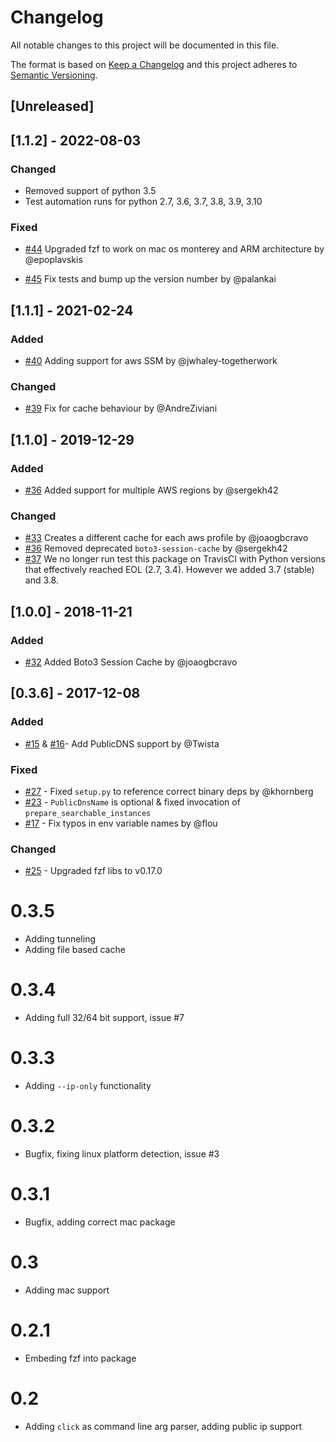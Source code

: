 # Changelog
All notable changes to this project will be documented in this file.

The format is based on [Keep a Changelog](http://keepachangelog.com/en/1.0.0/)
and this project adheres to [Semantic Versioning](http://semver.org/spec/v2.0.0.html).

## [Unreleased]

## [1.1.2] - 2022-08-03

### Changed

+ Removed support of python 3.5
+ Test automation runs for python 2.7, 3.6, 3.7, 3.8, 3.9, 3.10

### Fixed

+ [#44][p44] Upgraded fzf to work on mac os monterey and ARM architecture by @epoplavskis

+ [#45][p45] Fix tests and bump up the version number by @palankai

[p44]: https://github.com/pmazurek/aws-fuzzy-finder/pull/44

[p45]: https://github.com/pmazurek/aws-fuzzy-finder/pull/45


## [1.1.1] - 2021-02-24

### Added

+ [#40][p40] Adding support for aws SSM by @jwhaley-togetherwork

### Changed

+ [#39][p39] Fix for cache behaviour by @AndreZiviani

[p40]: https://github.com/pmazurek/aws-fuzzy-finder/pull/40
[p39]: https://github.com/pmazurek/aws-fuzzy-finder/pull/39

## [1.1.0] - 2019-12-29

### Added
+ [#36][p36] Added support for multiple AWS regions by @sergekh42

### Changed

+ [#33][p33] Creates a different cache for each aws profile by @joaogbcravo
+ [#36][p36] Removed deprecated `boto3-session-cache` by @sergekh42
+ [#37][p37] We no longer run test this package on TravisCI with Python versions that effectively reached EOL (2.7, 3.4).
  However we added 3.7 (stable) and 3.8.

[p33]: https://github.com/pmazurek/aws-fuzzy-finder/pull/33
[p36]: https://github.com/pmazurek/aws-fuzzy-finder/pull/36
[p37]: https://github.com/pmazurek/aws-fuzzy-finder/pull/37

## [1.0.0] - 2018-11-21

### Added

+ [#32][p32] Added Boto3 Session Cache by @joaogbcravo

[p32]: https://github.com/pmazurek/aws-fuzzy-finder/pull/32

## [0.3.6] - 2017-12-08

### Added

+ [#15][p15] & [#16][p16]- Add PublicDNS support by @Twista

[p16]: https://github.com/pmazurek/aws-fuzzy-finder/pull/16
[p15]: https://github.com/pmazurek/aws-fuzzy-finder/pull/15

### Fixed

+ [#27][p27] - Fixed `setup.py` to reference correct binary deps by @khornberg
+ [#23][p23] - `PublicDnsName` is optional & fixed invocation of `prepare_searchable_instances`
+ [#17][p17] - Fix typos in env variable names by @flou

[p27]: https://github.com/pmazurek/aws-fuzzy-finder/pull/27
[p23]: https://github.com/pmazurek/aws-fuzzy-finder/pull/23
[p17]: https://github.com/pmazurek/aws-fuzzy-finder/pull/17

### Changed

+ [#25][p25] - Upgraded fzf libs to v0.17.0

[p25]: https://github.com/pmazurek/aws-fuzzy-finder/pull/25

# 0.3.5
+ Adding tunneling
+ Adding file based cache

# 0.3.4
+ Adding full 32/64 bit support, issue #7

# 0.3.3
+ Adding `--ip-only` functionality

# 0.3.2
+ Bugfix, fixing linux platform detection, issue #3

# 0.3.1
+ Bugfix, adding correct mac package

# 0.3
+ Adding mac support

# 0.2.1
+ Embeding fzf into package

# 0.2
+ Adding `click` as command line arg parser, adding public ip support


